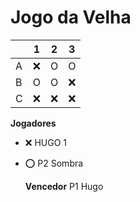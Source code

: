 # Jogo da Velha

|   | 1 | 2 | 3 |
|---|---|---|---|
| A |  ❌|  O |  O |
| B |  O |  O | ❌  |
| C |  ❌ | ❌ |  ❌ |

**Jogadores**

- ❌ HUGO 1
- ⭕ P2 Sombra
  

  **Vencedor** 
  P1 Hugo